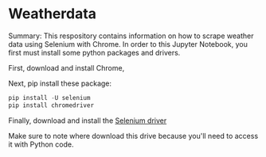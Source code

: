 # Weatherdata

Summary: This respository contains information on how to scrape weather data using Selenium with Chrome. In order to this Jupyter Notebook, you first must install some python packages and drivers.

First, download and install Chrome,

Next, pip install these package:

```python
pip install -U selenium
pip install chromedriver
```
Finally, download and install the [Selenium driver](https://sites.google.com/a/chromium.org/chromedriver/downloads)

Make sure to note where download this drive because you'll need to access it with Python code.

